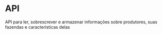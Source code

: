 # API
API para ler, sobrescrever e armazenar informações sobre produtores, suas fazendas e características delas
